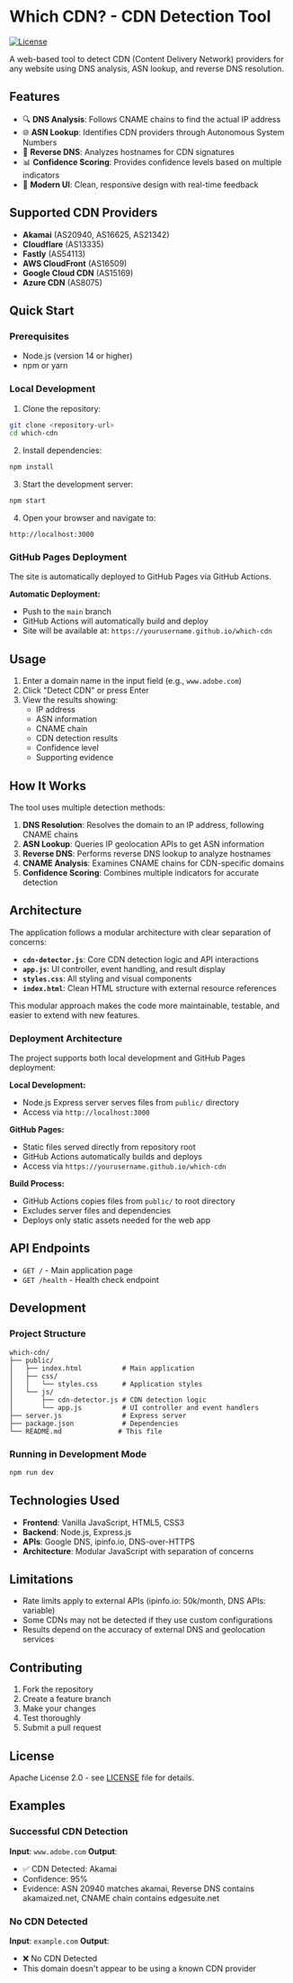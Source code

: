 # Which CDN? - CDN Detection Tool

[![License](https://img.shields.io/badge/License-Apache%202.0-blue.svg)](https://opensource.org/licenses/Apache-2.0)

A web-based tool to detect CDN (Content Delivery Network) providers for any website using DNS analysis, ASN lookup, and reverse DNS resolution.

## Features

- 🔍 **DNS Analysis**: Follows CNAME chains to find the actual IP address
- 🌐 **ASN Lookup**: Identifies CDN providers through Autonomous System Numbers
- 🔄 **Reverse DNS**: Analyzes hostnames for CDN signatures
- 📊 **Confidence Scoring**: Provides confidence levels based on multiple indicators
- 🎨 **Modern UI**: Clean, responsive design with real-time feedback

## Supported CDN Providers

- **Akamai** (AS20940, AS16625, AS21342)
- **Cloudflare** (AS13335)
- **Fastly** (AS54113)
- **AWS CloudFront** (AS16509)
- **Google Cloud CDN** (AS15169)
- **Azure CDN** (AS8075)

## Quick Start

### Prerequisites

- Node.js (version 14 or higher)
- npm or yarn

### Local Development

1. Clone the repository:
```bash
git clone <repository-url>
cd which-cdn
```

2. Install dependencies:
```bash
npm install
```

3. Start the development server:
```bash
npm start
```

4. Open your browser and navigate to:
```
http://localhost:3000
```

### GitHub Pages Deployment

The site is automatically deployed to GitHub Pages via GitHub Actions.

**Automatic Deployment:**
- Push to the `main` branch
- GitHub Actions will automatically build and deploy
- Site will be available at: `https://yourusername.github.io/which-cdn`

## Usage

1. Enter a domain name in the input field (e.g., `www.adobe.com`)
2. Click "Detect CDN" or press Enter
3. View the results showing:
   - IP address
   - ASN information
   - CNAME chain
   - CDN detection results
   - Confidence level
   - Supporting evidence

## How It Works

The tool uses multiple detection methods:

1. **DNS Resolution**: Resolves the domain to an IP address, following CNAME chains
2. **ASN Lookup**: Queries IP geolocation APIs to get ASN information
3. **Reverse DNS**: Performs reverse DNS lookup to analyze hostnames
4. **CNAME Analysis**: Examines CNAME chains for CDN-specific domains
5. **Confidence Scoring**: Combines multiple indicators for accurate detection

## Architecture

The application follows a modular architecture with clear separation of concerns:

- **`cdn-detector.js`**: Core CDN detection logic and API interactions
- **`app.js`**: UI controller, event handling, and result display
- **`styles.css`**: All styling and visual components
- **`index.html`**: Clean HTML structure with external resource references

This modular approach makes the code more maintainable, testable, and easier to extend with new features.

### Deployment Architecture

The project supports both local development and GitHub Pages deployment:

**Local Development:**
- Node.js Express server serves files from `public/` directory
- Access via `http://localhost:3000`

**GitHub Pages:**
- Static files served directly from repository root
- GitHub Actions automatically builds and deploys
- Access via `https://yourusername.github.io/which-cdn`

**Build Process:**
- GitHub Actions copies files from `public/` to root directory
- Excludes server files and dependencies
- Deploys only static assets needed for the web app

## API Endpoints

- `GET /` - Main application page
- `GET /health` - Health check endpoint

## Development

### Project Structure

```
which-cdn/
├── public/
│   ├── index.html          # Main application
│   ├── css/
│   │   └── styles.css      # Application styles
│   └── js/
│       ├── cdn-detector.js # CDN detection logic
│       └── app.js          # UI controller and event handlers
├── server.js               # Express server
├── package.json            # Dependencies
└── README.md              # This file
```

### Running in Development Mode

```bash
npm run dev
```

## Technologies Used

- **Frontend**: Vanilla JavaScript, HTML5, CSS3
- **Backend**: Node.js, Express.js
- **APIs**: Google DNS, ipinfo.io, DNS-over-HTTPS
- **Architecture**: Modular JavaScript with separation of concerns

## Limitations

- Rate limits apply to external APIs (ipinfo.io: 50k/month, DNS APIs: variable)
- Some CDNs may not be detected if they use custom configurations
- Results depend on the accuracy of external DNS and geolocation services

## Contributing

1. Fork the repository
2. Create a feature branch
3. Make your changes
4. Test thoroughly
5. Submit a pull request

## License

Apache License 2.0 - see [LICENSE](LICENSE) file for details.

## Examples

### Successful CDN Detection

**Input**: `www.adobe.com`
**Output**: 
- ✅ CDN Detected: Akamai
- Confidence: 95%
- Evidence: ASN 20940 matches akamai, Reverse DNS contains akamaized.net, CNAME chain contains edgesuite.net

### No CDN Detected

**Input**: `example.com`
**Output**: 
- ❌ No CDN Detected
- This domain doesn't appear to be using a known CDN provider 